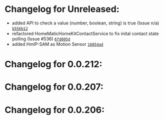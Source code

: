 Changelog for Unreleased:
======================

- added API to check a value (number, boolean, string) is true (Issue n/a) [`b556b12`](https://github.com/thkl/homebridge-homematic/commit/b556b12a2a7f1948729c1ae37e1dcdacf5f7e40f)
- refactored HomeMaticHomeKitContactService to fix inital contact state polling (Issue #536) [`6fd805d`](https://github.com/thkl/homebridge-homematic/commit/6fd805d0ec4c02322690956604cdb4beb1e5ec50)
- added HmIP-SAM as Motion Sensor [`16054ad`](https://github.com/thkl/homebridge-homematic/commit/16054ad79350a8446fa6ab9ea17a8a90a2d3d452)

Changelog for 0.0.212:
======================

Changelog for 0.0.207:
======================

Changelog for 0.0.206:
======================
